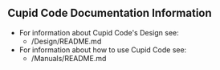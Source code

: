 ## Cupid Code Documentation Information

- For information about Cupid Code's Design see:
  - /Design/README.md
- For information about how to use Cupid Code see:
  - /Manuals/README.md
